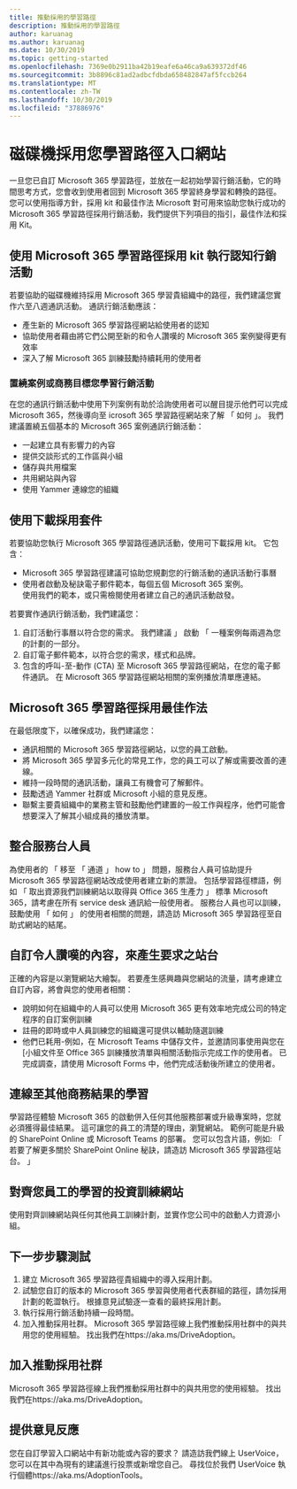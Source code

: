 ```yaml
---
title: 推動採用的學習路徑
description: 推動採用的學習路徑
author: karuanag
ms.author: karuanag
ms.date: 10/30/2019
ms.topic: getting-started
ms.openlocfilehash: 7369e0b2911ba42b19eafe6a46ca9a639372df46
ms.sourcegitcommit: 3b8896c81ad2adbcfdbda658482847af5fccb264
ms.translationtype: MT
ms.contentlocale: zh-TW
ms.lasthandoff: 10/30/2019
ms.locfileid: "37886976"
---
```

# <a name="drive-adoption-of-your-learning-pathways-portal"></a>磁碟機採用您學習路徑入口網站
一旦您已自訂 Microsoft 365 學習路徑，並放在一起初始學習行銷活動，它的時間思考方式，您會收到使用者回到 Microsoft 365 學習終身學習和轉換的路徑。 您可以使用指導方針，採用 kit 和最佳作法 Microsoft 對可用來協助您執行成功的 Microsoft 365 學習路徑採用行銷活動，我們提供下列項目的指引，最佳作法和採用 Kit。 

## <a name="run-awareness-campaigns-with-microsoft-365-learning-pathway-adoption-kit"></a>使用 Microsoft 365 學習路徑採用 kit 執行認知行銷活動
若要協助的磁碟機維持採用 Microsoft 365 學習貴組織中的路徑，我們建議您實作六至八週通訊活動。 通訊行銷活動應該： 

- 產生新的 Microsoft 365 學習路徑網站給使用者的認知
- 協助使用者藉由將它們公開至新的和令人讚嘆的 Microsoft 365 案例變得更有效率 
- 深入了解 Microsoft 365 訓練鼓勵持續耗用的使用者

### <a name="center-your-learning-campaigns-around-scenarios-or-business-goals"></a>置繞案例或商務目標您學習行銷活動
在您的通訊行銷活動中使用下列案例有助於洽詢使用者可以醒目提示他們可以完成 Microsoft 365，然後導向至 icrosoft 365 學習路徑網站來了解 「 如何 」。 我們建議置繞五個基本的 Microsoft 365 案例通訊行銷活動：

- 一起建立具有影響力的內容
- 提供交談形式的工作區與小組
- 儲存與共用檔案
- 共用網站與內容
- 使用 Yammer 連線您的組織

## <a name="use-the-download-adoption-kit"></a>使用下載採用套件
若要協助您執行 Microsoft 365 學習路徑通訊活動，使用可下載採用 kit。 它包含： 

- Microsoft 365 學習路徑建議可協助您規劃您的行銷活動的通訊活動行事曆
- 使用者啟動及秘訣電子郵件範本，每個五個 Microsoft 365 案例。    
使用我們的範本，或只需檢閱使用者建立自己的通訊活動啟發。

若要實作通訊行銷活動，我們建議您： 
1. 自訂活動行事曆以符合您的需求。 我們建議 」 啟動 「 一種案例每兩週為您的計劃的一部分。
2. 自訂電子郵件範本，以符合您的需求，樣式和品牌。
3. 包含的呼叫-至-動作 (CTA) 至 Microsoft 365 學習路徑網站，在您的電子郵件通訊。 在 Microsoft 365 學習路徑網站相關的案例播放清單應連結。

## <a name="microsoft-365-learning-pathways-adoption-best-practices"></a>Microsoft 365 學習路徑採用最佳作法
在最低限度下，以確保成功，我們建議您：
- 通訊相關的 Microsoft 365 學習路徑網站，以您的員工啟動。  
- 將 Microsoft 365 學習多元化的常見工作，您的員工可以了解或需要改善的連線。
- 維持一段時間的通訊活動，讓員工有機會可了解郵件。
- 鼓勵透過 Yammer 社群或 Microsoft 小組的意見反應。
- 聯繫主要貴組織中的業務主管和鼓勵他們建置的一般工作與程序，他們可能會想要深入了解其小組成員的播放清單。  

## <a name="integrate-with-your-service-desk"></a>整合服務台人員
為使用者的 「 移至 「 通道 」 how to 」 問題，服務台人員可協助提升 Microsoft 365 學習路徑網站改成使用者建立新的票證。 包括學習路徑標語，例如 「 取出資源我們訓練網站以取得與 Office 365 生產力 」 標準 Microsoft 365，請考慮在所有 service desk 通訊給一般使用者。 服務台人員也可以訓練，鼓勵使用 「 如何 」 的使用者相關的問題，請造訪 Microsoft 365 學習路徑至自助式網站的結尾。 

## <a name="customize-the-site-with-compelling-content-to-generate-demand"></a>自訂令人讚嘆的內容，來產生要求之站台
正確的內容是以瀏覽網站大繪製。 若要產生感興趣與您網站的流量，請考慮建立自訂內容，將會與您的使用者相關： 
- 說明如何在組織中的人員可以使用 Microsoft 365 更有效率地完成公司的特定程序的自訂案例訓練
- 註冊的即時或中人員訓練您的組織還可提供以輔助隨選訓練
- 他們已耗用-例如，在 Microsoft Teams 中儲存文件，並邀請同事使用與您在 [小組文件至 Office 365 訓練播放清單與相關活動指示完成工作的使用者。 已完成調查，請使用 Microsoft Forms 中，他們完成活動後所建立的使用者。    

## <a name="connect-learning-to-other-business-outcomes"></a>連線至其他商務結果的學習
學習路徑體驗 Microsoft 365 的啟動併入任何其他服務部署或升級專案時，您就必須獲得最佳結果。 這可讓您的員工的清楚的理由，瀏覽網站。 範例可能是升級的 SharePoint Online 或 Microsoft Teams 的部署。 您可以包含片語，例如: 「 若要了解更多關於 SharePoint Online 秘訣，請造訪 Microsoft 365 學習路徑站台。 」

## <a name="align-the-training-site-to-investments-in-your-employee-learning"></a>對齊您員工的學習的投資訓練網站
使用對齊訓練網站與任何其他員工訓練計劃，並實作您公司中的啟動人力資源小組。

## <a name="next-steps-test"></a>下一步步驟測試
1.  建立 Microsoft 365 學習路徑貴組織中的導入採用計劃。
2.  試驗您自訂的版本的 Microsoft 365 學習與使用者代表群組的路徑，請勿採用計劃的乾澀執行。 根據意見試驗逐一查看的最終採用計劃。
3.  執行採用行銷活動持續一段時間。 
4.  加入推動採用社群。 Microsoft 365 學習路徑線上我們推動採用社群中的與共用您的使用經驗。 找出我們在https://aka.ms/DriveAdoption。 

## <a name="join-the-driving-adoption-community"></a>加入推動採用社群

Microsoft 365 學習路徑線上我們推動採用社群中的與共用您的使用經驗。  找出我們在https://aka.ms/DriveAdoption。

## <a name="give-us-feedback"></a>提供意見反應

您在自訂學習入口網站中有新功能或內容的要求？  請造訪我們線上 UserVoice，您可以在其中為現有的建議進行投票或新增您自己。  尋找位於我們 UserVoice 執行個體https://aka.ms/AdoptionTools。
